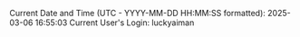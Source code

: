 Current Date and Time (UTC - YYYY-MM-DD HH:MM:SS formatted): 2025-03-06 16:55:03
Current User's Login: luckyaiman
